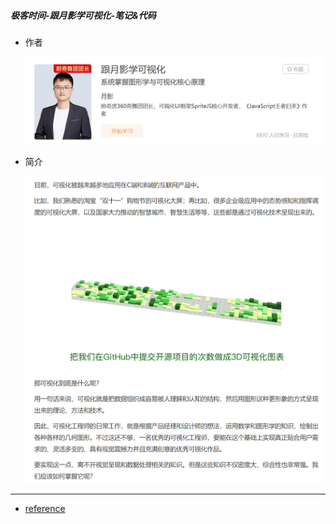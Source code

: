 ##### 极客时间-跟月影学可视化-笔记&代码

- 作者

  <img src="./pics/author.png" width=600>

- 简介

  <img src="./pics/introduction.png" width=600>

---

- [reference](https://time.geekbang.org/column/intro/320) 